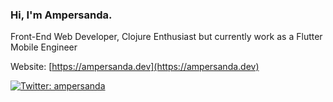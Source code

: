 ### Hi, I'm Ampersanda.

Front-End Web Developer, Clojure Enthusiast but currently work as a Flutter Mobile Engineer

Website: [https://ampersanda.dev](https://ampersanda.dev)

[![Twitter: ampersanda](https://img.shields.io/twitter/follow/ampersanda?style=social)](https://twitter.com/ampersanda)


<!--
**Ampersanda/Ampersanda** is a ✨ _special_ ✨ repository because its `README.md` (this file) appears on your GitHub profile.

Here are some ideas to get you started:

- 🔭 I’m currently working on ...
- 🌱 I’m currently learning ...
- 👯 I’m looking to collaborate on ...
- 🤔 I’m looking for help with ...
- 💬 Ask me about ...
- 📫 How to reach me: ...
- 😄 Pronouns: ...
- ⚡ Fun fact: ...
-->
